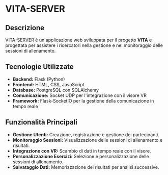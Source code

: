 # VITA-SERVER

## Descrizione
VITA-SERVER è un'applicazione web sviluppata per il progetto **VITA** e progettata per assistere i ricercatori nella gestione e nel monitoraggio delle sessioni di allenamento.

## Tecnologie Utilizzate
- **Backend:** Flask (Python)
- **Frontend:** HTML, CSS, JavaScript
- **Database:** PostgreSQL con SQLAlchemy
- **Comunicazione:** Socket UDP per l'integrazione con il visore VR
- **Framework:** Flask-SocketIO per la gestione della comunicazione in tempo reale

## Funzionalità Principali
- **Gestione Utenti:** Creazione, registrazione e gestione dei partecipanti.
- **Monitoraggio Sessioni:** Visualizzazione delle sessioni di allenamento e risultati.
- **Integrazione con VR:** Scambio di dati in tempo reale con il visore.
- **Personalizzazione Esercizi:** Selezione e personalizzazione delle sessioni di allenamento.
- **Salvataggio Dati:** Memorizzazione dei risultati per analisi successive.
